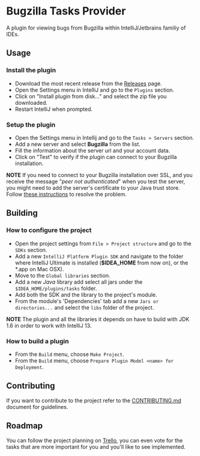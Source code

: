 Bugzilla Tasks Provider
===============================

A plugin for viewing bugs from Bugzilla within IntelliJ/Jetbrains familiy of IDEs.

## Usage

### Install the plugin

* Download the most recent release from the [Releases](https://github.com/alebianco/bugzilla-intellij-task-provider/releases) page.
* Open the Settings menu in IntelliJ and go to the `Plugins` section.
* Click on "Install plugin from disk..." and select the zip file you downloaded.
* Restart IntelliJ when prompted.

### Setup the plugin

* Open the Settings menu in Intellij and go to the `Tasks > Servers` section.
* Add a new server and select **Bugzilla** from the list.
* Fill the information about the server url and your account data.
* Click on "Test" to verify if the plugin can connect to your Bugzilla installation.

**NOTE** If you need to connect to your Bugzilla installation over SSL, and you receive the message "_peer not authenticated_" when you test the server, you might need to add the server's certificate to your Java trust store.
Follow [these instructions](https://confluence.atlassian.com/display/JIRA/Connecting+to+SSL+services) to resolve the problem.

## Building

### How to configure the project

* Open the project settings from `File > Project structure` and go to the `SDKs` section.
* Add a new `IntelliJ Platform Plugin SDK` and navigate to the folder where IntelliJ Ultimate is installed (**$IDEA_HOME** from now on), or the *.app on Mac OSX).
* Move to the `Global libraries` section.
* Add a new _Java_ library add select all jars under the `$IDEA_HOME/plugins/tasks` folder.
* Add both the SDK and the library to the project's module.
* From the module's 'Dependencies' tab add a new `Jars or directories...` and select the `libs` folder of the project.

**NOTE** The plugin and all the libraries it depends on have to build with JDK 1.6 in order to work with IntelliJ 13.

### How to build a plugin

* From the `Build` menu, choose `Make Project`.
* From the `Build` menu, choose `Prepare Plugin Model <name> for Deployment`.

## Contributing

If you want to contribute to the project refer to the [CONTRIBUTING.md](CONTRIBUTING.md) document for guidelines.

## Roadmap

You can follow the project planning on [Trello](https://trello.com/b/z3vBqq9F), you can even vote for the tasks that are more important for you and you'll like to see implemented.
